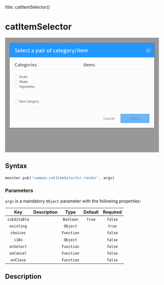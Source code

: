 title: catItemSelector()

# catItemSelector

![](assets/catItemSelector.gif)

## Syntax
```javascript
monster.pub('common.catItemSelector.render', args)
```

### Parameters
`args` is a mandatory `Object` parameter with the following properties:

Key | Description | Type | Default | Required
:-: | --- | :-: | :-: | :-:
`isEditable` | | `Boolean` | `true` | `false`
`existing` | | `Object` | | `true`
`choices` | | `Function` | | `false`
`i18n` | | `Object` | | `false`
`onSelect` | | `Function` | | `false`
`onCancel` | | `Function` | | `false`
`onClose` | | `Function` | | `false`

## Description
